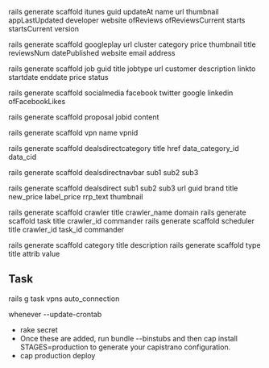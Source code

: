 rails generate scaffold itunes guid updateAt name url thumbnail appLastUpdated developer website ofReviews ofReviewsCurrent starts startsCurrent version

rails generate scaffold googleplay url cluster category price thumbnail title reviewsNum datePublished website email address

rails generate scaffold job guid title jobtype url customer description linkto startdate enddate price status 

rails generate scaffold socialmedia facebook twitter google linkedin ofFacebookLikes	 

rails generate scaffold proposal jobid content 

rails generate scaffold vpn name vpnid  	
 
rails generate scaffold dealsdirectcategory title href data_category_id data_cid
         
rails generate scaffold dealsdirectnavbar sub1 sub2 sub3 
    
rails generate scaffold dealsdirect sub1 sub2 sub3 url guid brand title new_price label_price rrp_text thumbnail             

rails generate scaffold crawler title crawler_name domain 
rails generate scaffold task title crawler_id commander
rails generate scaffold scheduler title crawler_id task_id commander

rails generate scaffold category title description
rails generate scaffold type title attrib value

    
## Task
rails g task vpns auto_connection

whenever --update-crontab
    
* rake secret
* Once these are added, run bundle --binstubs and then cap install STAGES=production to generate your capistrano configuration.
* cap production deploy